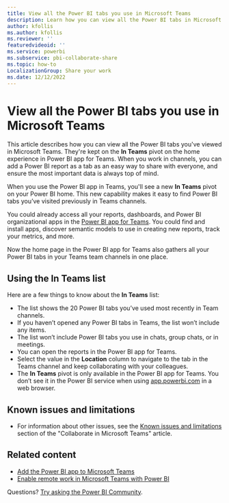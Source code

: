 ```yaml
---
title: View all the Power BI tabs you use in Microsoft Teams
description: Learn how you can view all the Power BI tabs in Microsoft Teams. Those tabs are on the In Teams pivot on the home experience in Power BI app for Teams.
author: kfollis
ms.author: kfollis
ms.reviewer: ''
featuredvideoid: ''
ms.service: powerbi
ms.subservice: pbi-collaborate-share
ms.topic: how-to
LocalizationGroup: Share your work
ms.date: 12/12/2022
---
```


# View all the Power BI tabs you use in Microsoft Teams

This article describes how you can view all the Power BI tabs you've viewed in Microsoft Teams. They're kept on the **In Teams** pivot on the home experience in Power BI app for Teams. When you work in channels, you can add a Power BI report as a tab as an easy way to share with everyone, and ensure the most important data is always top of mind.

When you use the Power BI app in Teams, you'll see a new **In Teams** pivot on your Power BI home. This new capability makes it easy to find Power BI tabs you’ve visited previously in Teams channels.

You could already access all your reports, dashboards, and Power BI organizational apps in the [Power BI app for Teams](service-microsoft-teams-app.md). You could find and install apps, discover semantic models to use in creating new reports, track your metrics, and more.

Now the home page in the Power BI app for Teams also gathers all your Power BI tabs in your Teams team channels in one place.

## Using the In Teams list

Here are a few things to know about the **In Teams** list:

- The list shows the 20 Power BI tabs you’ve used most recently in Team channels.
- If you haven’t opened any Power BI tabs in Teams, the list won’t include any items.
- The list won’t include Power BI tabs you use in chats, group chats, or in meetings.
- You can open the reports in the Power BI app for Teams. 
- Select the value in the **Location** column to navigate to the tab in the Teams channel and keep collaborating with your colleagues.
- The **In Teams** pivot is only available in the Power BI app for Teams. You don’t see it in the Power BI service when using [app.powerbi.com](https://app.powerbi.com) in a web browser.

## Known issues and limitations

- For information about other issues, see the [Known issues and limitations](service-collaborate-microsoft-teams.md#known-issues-and-limitations) section of the "Collaborate in Microsoft Teams" article.

## Related content

- [Add the Power BI app to Microsoft Teams](service-microsoft-teams-app.md)
- [Enable remote work in Microsoft Teams with Power BI](service-collaborate-microsoft-teams.md)

Questions? [Try asking the Power BI Community](https://community.powerbi.com/).
